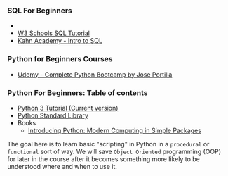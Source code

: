 ### SQL For Beginners

- [](https://www.youtube.com/watch?v=9Pzj7Aj25lw)
- [W3 Schools SQL Tutorial](https://www.w3schools.com/sql/default.asp)
- [Kahn Academy - Intro to SQL](https://www.khanacademy.org/computing/computer-programming/sql)

### Python for Beginners Courses

- [Udemy - Complete Python Bootcamp by Jose Portilla](https://www.udemy.com/course/complete-python-bootcamp/)


### Python For Beginners: Table of contents
- [Python 3 Tutorial (Current version)](https://docs.python.org/3/tutorial/index.html)
- [Python Standard Library](https://docs.python.org/3/library/index.html)
- Books
  - [Introducing Python: Modern Computing in Simple Packages](https://learning.oreilly.com/library/view/introducing-python-2nd/9781492051374/)



The goal here is to learn basic "scripting" in Python in a `procedural` or `functional` sort of way. We will save `Object Oriented` programming (OOP) for later in the course after it becomes something more likely to be understood where and when to use it.

